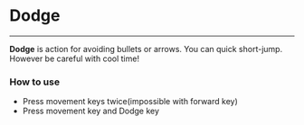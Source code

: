 # Dodge

---

**Dodge** is action for avoiding bullets or arrows. You can quick short-jump.  
However be careful with cool time!

### How to use

- Press movement keys twice(impossible with forward key)
- Press movement key and Dodge key
